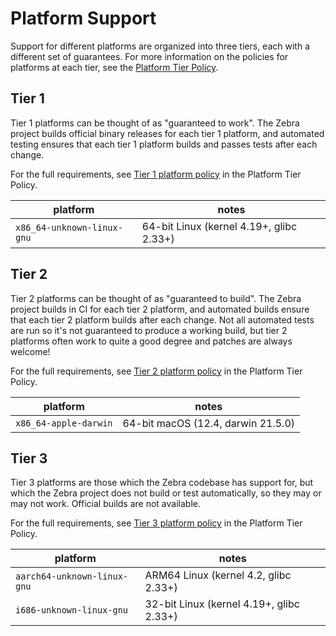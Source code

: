 # Platform Support

Support for different platforms are organized into three tiers, each with a
different set of guarantees. For more information on the policies for platforms
at each tier, see the [Platform Tier Policy](platform-tier-policy.md).

## Tier 1

Tier 1 platforms can be thought of as "guaranteed to work". The Zebra project
builds official binary releases for each tier 1 platform, and automated testing
ensures that each tier 1 platform builds and passes tests after each change.

For the full requirements, see [Tier 1 platform policy](platform-tier-policy.md#tier-1-platform-policy) in the Platform Tier Policy.

platform | notes
-------|-------
`x86_64-unknown-linux-gnu` | 64-bit Linux (kernel 4.19+, glibc 2.33+)

## Tier 2

Tier 2 platforms can be thought of as "guaranteed to build". The Zebra project
builds in CI for each tier 2 platform, and automated builds ensure that each
tier 2 platform builds after each change. Not all automated tests are run so it's
not guaranteed to produce a working build, but tier 2 platforms often work to
quite a good degree and patches are always welcome!

For the full requirements, see [Tier 2 platform policy](platform-tier-policy.md#tier-2-platform-policy) in the Platform Tier Policy.

platform | notes
-------|-------
`x86_64-apple-darwin` | 64-bit macOS (12.4, darwin 21.5.0)

## Tier 3

Tier 3 platforms are those which the Zebra codebase has support for, but which the
Zebra project does not build or test automatically, so they may or may not work.
Official builds are not available.

For the full requirements, see [Tier 3 platform policy](platform-tier-policy.md#tier-3-platform-policy) in the Platform Tier Policy.

platform | notes
-------|-------
`aarch64-unknown-linux-gnu` | ARM64 Linux (kernel 4.2, glibc 2.33+)
`i686-unknown-linux-gnu` | 32-bit Linux (kernel 4.19+, glibc 2.33+)

